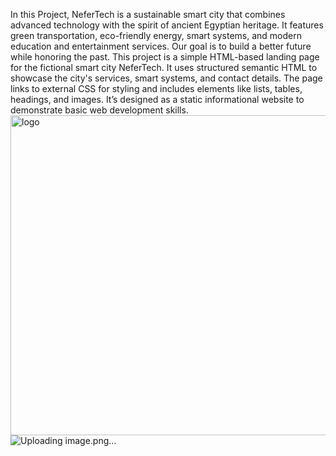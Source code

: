 In this Project, NeferTech is a sustainable smart city that combines advanced technology with the spirit of ancient Egyptian heritage. It features green transportation, eco-friendly energy, smart systems, and modern education and entertainment services. Our goal is to build a better future while honoring the past.
This project is a simple HTML-based landing page for the fictional smart city NeferTech. It uses structured semantic HTML to showcase the city's services, smart systems, and contact details. The page links to external CSS for styling and includes elements like lists, tables, headings, and images. It’s designed as a static informational website to demonstrate basic web development skills.
<img width="512" height="512" alt="logo" src="https://github.com/user-attachments/assets/11f26c74-7629-4864-a40d-5807fb244e03" />
![Uploading image.png…]()
